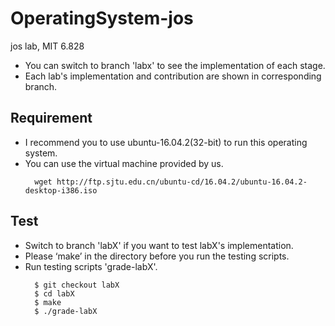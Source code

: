# OperatingSystem-jos
 jos lab, MIT 6.828
- You can switch to branch 'labx' to see the implementation of each stage.
- Each lab's implementation and contribution are shown in corresponding branch.
## Requirement
- I recommend you to use ubuntu-16.04.2(32-bit) to run this operating system.
- You can use the virtual machine provided by us.
  ```
    wget http://ftp.sjtu.edu.cn/ubuntu-cd/16.04.2/ubuntu-16.04.2-desktop-i386.iso
  ```
## Test
- Switch to branch 'labX' if you want to test labX's implementation.
- Please ‘make’ in the directory before you run the testing scripts.
- Run testing scripts 'grade-labX'.
  ```
    $ git checkout labX 
    $ cd labX
    $ make
    $ ./grade-labX
  ```
